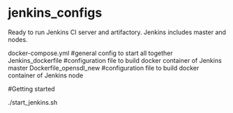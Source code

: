 # jenkins_configs

Ready to run Jenkins CI server and artifactory.
Jenkins includes master and nodes. 

docker-compose.yml        #general config to start all together
Jenkins_dockerfile        #configuration file to build docker container of Jenkins master
Dockerfile_opensdl_new    #configuration file to build docker container of Jenkins node

#Getting started

./start_jenkins.sh
